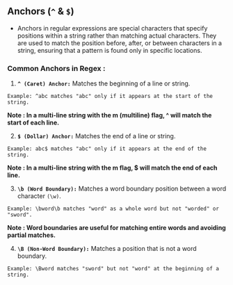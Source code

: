## Anchors (`^` & `$`)
* Anchors in regular expressions are special characters that specify positions within a string rather than matching actual characters. They are used to match the position before, after, or between characters in a string, ensuring that a pattern is found only in specific locations.

### Common Anchors in Regex :
  1. ****`^ (Caret) Anchor:`**** Matches the beginning of a line or string.

    Example: ^abc matches "abc" only if it appears at the start of the string.

  ****Note : In a multi-line string with the m (multiline) flag, ^ will match the start of each line.****

  2. ****`$ (Dollar) Anchor:`**** Matches the end of a line or string.

    Example: abc$ matches "abc" only if it appears at the end of the string.
    
  **Note : In a multi-line string with the m flag, $ will match the end of each line.**

  3. **`\b (Word Boundary):`** Matches a word boundary position between a word character `(\w)`.

    Example: \bword\b matches "word" as a whole word but not "worded" or "sword".

  **Note : Word boundaries are useful for matching entire words and avoiding partial matches.**

  4. **`\B (Non-Word Boundary):`** Matches a position that is not a word boundary.

    Example: \Bword matches "sword" but not "word" at the beginning of a string.